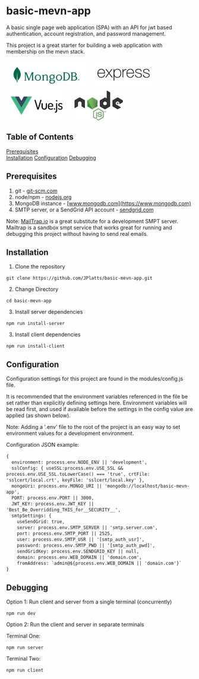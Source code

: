 # basic-mevn-app
A basic single page web application (SPA) with an API for jwt based authentication, account registration, and password management.

This project is a great starter for building a web application with membership on the mevn stack.

<p align="left">
  <img src="./client/src//assets/MongoDB_Logo_RGB_Logo_Forest-Green.svg" height="80" alt="MongoDB" title="MongoDB">&nbsp;&nbsp;&nbsp;&nbsp;
  <img src="./client/src//assets/express-js-seeklogo.com.svg" height="80" alt="Express" title="Express">&nbsp;&nbsp;&nbsp;&nbsp;&nbsp;
  <img src="./client/src/assets/vue-js-seeklogo.com.svg" height="80" alt="Vue" title="Vue">&nbsp;&nbsp;&nbsp;&nbsp;&nbsp;
  <img src="./client/src/assets/Node.js_logo.svg" height="80" alt="Vue" title="Vue">
</p>

## Table of Contents  
[Prerequisites](#Prerequisites)  
[Installation](#Installation) 
[Configuration](#Configuration) 
[Debugging](#Debugging) 

## Prerequisites
1.  git - [git-scm.com](https://git-scm.com)
2.  node/npm - [nodejs.org](https://nodejs.org)
3.  MongoDB instance - [www.mongodb.com](https://www.mongodb.com)
4.  SMTP server, or a SendGrid API account - [sendgrid.com](https://sendgrid.com)

Note:  [MailTrap.io](https://mailtrap.io) is a great substitute for a development SMPT server. Mailtrap is a sandbox smpt service that works great for running and debugging this project without having to send real emails.

## Installation
1. Clone the repository
```
git clone https://github.com/JPlatts/basic-mevn-app.git
```
2. Change Directory
```
cd basic-mevn-app
```
3. Install server dependencies
```
npm run install-server
```
3. Install client dependencies
```
npm run install-client
```

## Configuration
Configuration settings for this project are found in the modules/config.js file.

It is recommended that the environment variables referenced in the file be set rather than explicitly defining settings here.  Environment variables will be read first, and used if available before the settings in the config value are applied (as shown below).

Note:  Adding a '.env' file to the root of the project is an easy way to set environment values for a development environment.

Configuration JSON example:
```
{
  environment: process.env.NODE_ENV || 'development',
  sslConfig: { useSSL:process.env.USE_SSL && process.env.USE_SSL.toLowerCase() === 'true', crtFile: 'sslcert/local.crt', keyFile: 'sslcert/local.key' },
  mongoUri: process.env.MONGO_URI || 'mongodb://localhost/basic-mevn-app',
  PORT: process.env.PORT || 3000,
  JWT_KEY: process.env.JWT_KEY || 'Best_Be_Overridding_THIS_for__SECURITY__',
  smtpSettings: {
    useSendGrid: true,
    server: process.env.SMTP_SERVER || 'smtp.server.com',
    port: process.env.SMTP_PORT || 2525,
    user: process.env.SMTP_USR || '[smtp_auth_usr]',
    password: process.env.SMTP_PWD || '[smtp_auth_pwd]',
    sendGridKey: process.env.SENDGRID_KEY || null,
    domain: process.env.WEB_DOMAIN || 'domain.com',
    fromAddress: `admin@${process.env.WEB_DOMAIN || 'domain.com'}`
}
```

## Debugging
Option 1: Run client and server from a single terminal (concurrently)
```
npm run dev
```
Option 2: Run the client and server in separate terminals

Terminal One:
```
npm run server
```

Terminal Two:
```
npm run client
```
